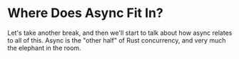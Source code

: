 # Where Does Async Fit In?

Let's take another break, and then we'll start to talk about how async relates
to all of this. Async is the "other half" of Rust concurrency, and very much
the elephant in the room.
